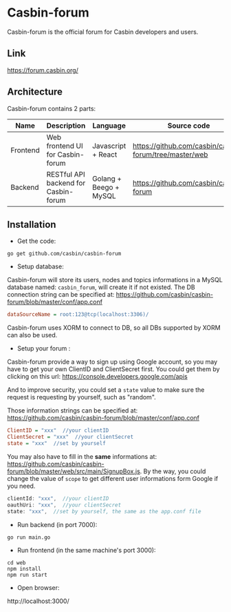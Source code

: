 Casbin-forum
====

Casbin-forum is the official forum for Casbin developers and users. 

## Link

https://forum.casbin.org/

## Architecture

Casbin-forum contains 2 parts:

Name | Description | Language | Source code
----|------|----|----
Frontend | Web frontend UI for Casbin-forum | Javascript + React | https://github.com/casbin/casbin-forum/tree/master/web 
Backend | RESTful API backend for Casbin-forum | Golang + Beego + MySQL | https://github.com/casbin/casbin-forum 

## Installation

- Get the code:

```shell
go get github.com/casbin/casbin-forum
```

- Setup database:

Casbin-forum will store its users, nodes and topics informations in a MySQL database named: `casbin_forum`, will create it if not existed. The DB connection string can be specified at: https://github.com/casbin/casbin-forum/blob/master/conf/app.conf

```ini
dataSourceName = root:123@tcp(localhost:3306)/
```

Casbin-forum uses XORM to connect to DB, so all DBs supported by XORM can also be used.

- Setup your forum :

Casbin-forum provide a way to sign up using Google account,  so you may have to get your own  ClientID and ClientSecret first. You could get them by clicking on this url: https://console.developers.google.com/apis

And to improve security, you could set a `state` value to make sure the request is requesting by yourself, such as "random".

Those information strings can be specified at: https://github.com/casbin/casbin-forum/blob/master/conf/app.conf

```ini
ClientID = "xxx"  //your clientID
ClientSecret = "xxx"  //your clientSecret
state = "xxx"  //set by yourself
```

You may also have to fill in the **same** informations at: https://github.com/casbin/casbin-forum/blob/master/web/src/main/SignupBox.js. By the way, you could change the value of `scope` to get different user informations form Google if you need.

```javascript
clientId: "xxx",  //your clientID
oauthUri: "xxx",  //your clientSecret
state: "xxx",  //set by yourself, the same as the app.conf file
```

- Run backend (in port 7000):

```shell
go run main.go
```

- Run frontend (in the same machine's port 3000):

```shell
cd web
npm install
npm run start
```

- Open browser:

http://localhost:3000/
    